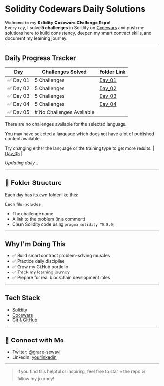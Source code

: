 #  Solidity Codewars Daily Solutions

Welcome to my **Solidity Codewars Challenge Repo**!  
Every day, I solve **5 challenges** in Solidity on [Codewars](https://www.codewars.com/) and push my solutions here to build consistency, deepen my smart contract skills, and document my learning journey.

---

##  Daily Progress Tracker

| Day | Challenges Solved | Folder Link |
|-----|-------------------|-------------|
| ✅ Day 01 | 5 Challenges | [Day_01](./Day_01) |
| ✅ Day 02 | 5 Challenges | [Day_02](./Day_02) |
| ✅ Day 03 | 5 Challenges | [Day_03](./Day_03) |
| ✅ Day 04 | 5 Challenges | [Day_04](./Day_04) |
| ✅ Day 05 | # No Challenges Available

There are no challenges available for the selected language.

You may have selected a language which  does not have a lot of published content available.

Try changing either the language or the training type to get more results.
| [Day_05](./Day_05) |

_Updating daily..._

---

## 📂 Folder Structure

Each day has its own folder like this:

Each file includes:
- The challenge name
- A link to the problem (in a comment)
- Clean Solidity code using `pragma solidity ^0.8.0;`

---

##  Why I'm Doing This

- ✅ Build smart contract problem-solving muscles
- ✅ Practice daily discipline
- ✅ Grow my GitHub portfolio
- ✅ Track my learning journey
- ✅ Prepare for real blockchain development roles

---

##  Tech Stack

- [Solidity](https://docs.soliditylang.org/)
- [Codewars](https://www.codewars.com/)
- [Git & GitHub](https://github.com/)

---

## 🤝 Connect with Me

-  Twitter: [@grace-sewavi](https://twitter.com/GraceSewavi)
-  LinkedIn: [yourlinkedin](https://linkedin.com/in/grace-sewavi)


---

> If you find this helpful or inspiring, feel free to star ⭐ the repo or follow my journey!



